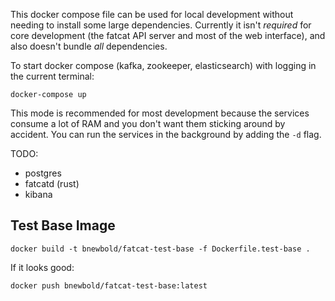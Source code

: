 
This docker compose file can be used for local development without needing to
install some large dependencies. Currently it isn't *required* for core
development (the fatcat API server and most of the web interface), and also
doesn't bundle *all* dependencies.

To start docker compose (kafka, zookeeper, elasticsearch) with logging in the
current terminal:

    docker-compose up

This mode is recommended for most development because the services consume a
lot of RAM and you don't want them sticking around by accident. You can run the
services in the background by adding the `-d` flag.

TODO:
- postgres
- fatcatd (rust)
- kibana

## Test Base Image

    docker build -t bnewbold/fatcat-test-base -f Dockerfile.test-base .

If it looks good:

    docker push bnewbold/fatcat-test-base:latest
